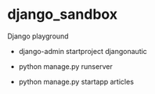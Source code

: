 # django_sandbox
Django playground


- django-admin startproject djangonautic

- python manage.py runserver

- python manage.py startapp articles
